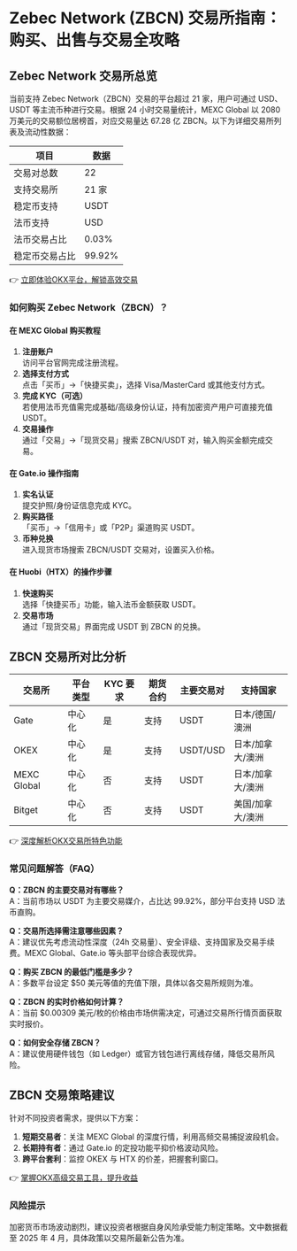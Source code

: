 # Zebec Network (ZBCN) 交易所指南：购买、出售与交易全攻略

## Zebec Network 交易所总览

当前支持 Zebec Network（ZBCN）交易的平台超过 21 家，用户可通过 USD、USDT 等主流币种进行交易。根据 24 小时交易量统计，MEXC Global 以 2080 万美元的交易额位居榜首，对应交易量达 67.28 亿 ZBCN。以下为详细交易所列表及流动性数据：

| 项目          | 数据                 |
|---------------|----------------------|
| 交易对总数     | 22                   |
| 支持交易所     | 21 家                |
| 稳定币支持     | USDT                 |
| 法币支持       | USD                  |
| 法币交易占比   | 0.03%                |
| 稳定币交易占比 | 99.92%               |

👉 [立即体验OKX平台，解锁高效交易](https://bit.ly/okx_welcome)

### 如何购买 Zebec Network（ZBCN）？

#### 在 MEXC Global 购买教程
1. **注册账户**  
   访问平台官网完成注册流程。
2. **选择支付方式**  
   点击「买币」→「快捷买卖」，选择 Visa/MasterCard 或其他支付方式。
3. **完成 KYC（可选）**  
   若使用法币充值需完成基础/高级身份认证，持有加密资产用户可直接充值 USDT。
4. **交易操作**  
   通过「交易」→「现货交易」搜索 ZBCN/USDT 对，输入购买金额完成交易。

#### 在 Gate.io 操作指南
1. **实名认证**  
   提交护照/身份证信息完成 KYC。
2. **购买路径**  
   「买币」→「信用卡」或「P2P」渠道购买 USDT。
3. **币种兑换**  
   进入现货市场搜索 ZBCN/USDT 交易对，设置买入价格。

#### 在 Huobi（HTX）的操作步骤
1. **快速购买**  
   选择「快捷买币」功能，输入法币金额获取 USDT。
2. **交易市场**  
   通过「现货交易」界面完成 USDT 到 ZBCN 的兑换。

## ZBCN 交易所对比分析

| 交易所       | 平台类型     | KYC 要求 | 期货合约 | 主要交易对 | 支持国家          |
|--------------|--------------|----------|----------|------------|-------------------|
| Gate         | 中心化       | 是       | 支持     | USDT       | 日本/德国/澳洲    |
| OKEX         | 中心化       | 是       | 支持     | USDT/USD   | 日本/加拿大/澳洲  |
| MEXC Global  | 中心化       | 否       | 支持     | USDT       | 日本/加拿大/澳洲  |
| Bitget       | 中心化       | 否       | 支持     | USDT       | 美国/加拿大/澳洲  |

👉 [深度解析OKX交易所特色功能](https://bit.ly/okx_welcome)

### 常见问题解答（FAQ）

**Q：ZBCN 的主要交易对有哪些？**  
A：当前市场以 USDT 为主要交易媒介，占比达 99.92%，部分平台支持 USD 法币直购。

**Q：交易所选择需注意哪些因素？**  
A：建议优先考虑流动性深度（24h 交易量）、安全评级、支持国家及交易手续费。MEXC Global、Gate.io 等头部平台综合表现优异。

**Q：购买 ZBCN 的最低门槛是多少？**  
A：多数平台设定 $50 美元等值的充值下限，具体以各交易所规则为准。

**Q：ZBCN 的实时价格如何计算？**  
A：当前 $0.00309 美元/枚的价格由市场供需决定，可通过交易所行情页面获取实时报价。

**Q：如何安全存储 ZBCN？**  
A：建议使用硬件钱包（如 Ledger）或官方钱包进行离线存储，降低交易所风险。

## ZBCN 交易策略建议

针对不同投资者需求，提供以下方案：
1. **短期交易者**：关注 MEXC Global 的深度行情，利用高频交易捕捉波段机会。
2. **长期持有者**：通过 Gate.io 的定投功能平抑价格波动风险。
3. **跨平台套利**：监控 OKEX 与 HTX 的价差，把握套利窗口。

👉 [掌握OKX高级交易工具，提升收益](https://bit.ly/okx_welcome)

### 风险提示
加密货币市场波动剧烈，建议投资者根据自身风险承受能力制定策略。文中数据截至 2025 年 4 月，具体政策以交易所最新公告为准。
